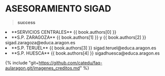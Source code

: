 # ASESORAMIENTO SIGAD

>**success**
><ul>
 <li>**SERVICIOS CENTRALES** <span xmlns:cc="http://creativecommons.org/ns#" property="cc:attributionName">{{ book.authors[0] }} </span></li>
   <li>**S.P. ZARAGOZA** <span xmlns:cc="http://creativecommons.org/ns#" property="cc:attributionName">{{ book.authors[1] }} y {{ book.authors[2] }} sigad.zaragoza@educa.aragon.es</span></li>
   <li>**S.P. TERUEL** <span xmlns:cc="http://creativecommons.org/ns#" property="cc:attributionName">{{ book.authors[3] }} sigad.teruel@educa.aragon.es</span></li>
   <li>**S.P. HUESCA** <span xmlns:cc="http://creativecommons.org/ns#" property="cc:attributionName">{{ book.authors[4] }} sigadhuesca@educa.aragon.es</span></li>
</ul>  

{% include "git+https://github.com/catedu/faq-aularagon.git/imagenes_creditos.md" %}
